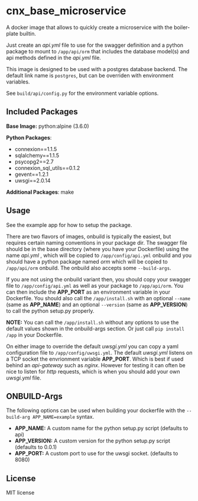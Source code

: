 cnx_base_microservice
=====================

A docker image that allows to quickly create a microservice with the boiler-plate
builtin.

Just create an *api.yml* file to use for the swagger definition and a python
package to mount to ``/app/api/orm`` that includes the database model(s) and
api methods defined in the *api.yml* file. 

This image is designed to be used with a postgres database backend.  The default
link name is ``postgres``, but can be overriden with environment variables.

See ``build/api/config.py`` for the environment variable options.

Included Packages
-----------------

**Base Image:** python:alpine (3.6.0)  

**Python Packages**:  
- connexion==1.1.5  
- sqlalchemy==1.1.5
- psycopg2==2.7
- connexion_sql_utils==0.1.2
- gevent==1.2.1
- uwsgi==2.0.14  

**Additional Packages**: make  

Usage
-----

See the example app for how to setup the package.

There are two flavors of images, onbuild is typically the easiest, but requires
certain naming conventions in your package dir. The swagger file should be
in the base directory (where you have your Dockerfile) using the name
*api.yml* , which will be copied to ``/app/config/api.yml`` onbuild and 
you should have a python package named *orm* which will be copied to
``/app/api/orm`` onbuild.  The onbuild also accepts some ``--build-args``.

If you are not using the onbuild variant then, you should copy your swagger file
to ``/app/config/api.yml`` as well as your package to ``/app/api/orm``.  You can
then include the **APP_PORT** as an environment variable in your Dockerfile.
You should also call the ``/app/install.sh`` with an optional ``--name`` 
(same as **APP_NAME**) and an optional ``--version`` (same as **APP_VERSION**)
to call the python setup.py properly.

**NOTE:**  You can call the ``/app/install.sh`` without any options to use the
default values shown in the onbuild-args section.  Or just call 
``pip install /app`` in your Dockerfile.

On either image to override the default *uwsgi.yml* you can copy a yaml
configuration file to ``/app/config/uwsgi.yml``.  The default *uwsgi.yml* listens
on a TCP socket the envrionment variable **APP_PORT**. Which is best if used
behind an *api-gateway* such as *nginx*.  However for testing it can often
be nice to listen for *http* requests, which is when you should add your own
*uwsgi.yml* file.

ONBUILD-Args
------------

The following options can be used when building your dockerfile with the
``--build-arg APP_NAME=example`` syntax.  

- **APP_NAME:**  A custom name for the python setup.py script (defaults to api)
- **APP_VERSION:**  A custom version for the python setup.py script (defaults to 0.0.1)
- **APP_PORT:**  A custom port to use for the uwsgi socket. (defaults to 8080)

License
-------

MIT license

